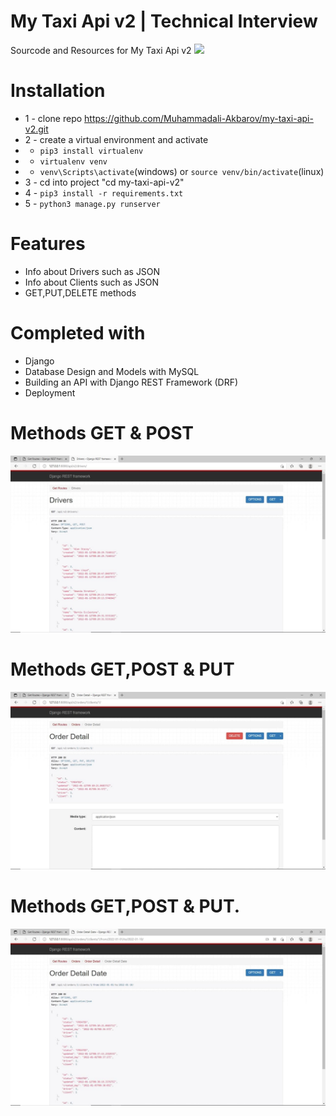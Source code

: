 # My Taxi Api v2 | Technical Interview 
Sourcode and Resources for My Taxi Api v2
<img src="https://disrupt-africa.com/wp-content/uploads/2015/06/mytaxi.jpg">



# Installation
* 1 - clone repo https://github.com/Muhammadali-Akbarov/my-taxi-api-v2.git
* 2 - create a virtual environment and activate
*  - ```pip3 install virtualenv```
*  - ```virtualenv venv```
*  - ```venv\Scripts\activate```(windows) or ```source venv/bin/activate```(linux)
* 3 - cd into project "cd my-taxi-api-v2"
* 4 - ```pip3 install -r requirements.txt```
* 5 - ```python3 manage.py runserver```


# Features
* Info about Drivers such as JSON
* Info about Clients such as JSON
* GET,PUT,DELETE methods

# Completed with
* Django 
* Database Design and Models with MySQL
* Building an API with Django REST Framework (DRF)
* Deployment


# Methods GET & POST
<img src="./assets/images/img1.jpg">

# Methods GET,POST & PUT
<img src="./assets/images/img2.jpg">

# Methods GET,POST & PUT.
<img src="./assets/images/img3.jpg">  



